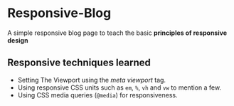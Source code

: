 # Responsive-Blog

A simple responsive blog page to teach the basic **principles of responsive design**

## Responsive techniques learned

- Setting The Viewport using the _meta viewport_ tag.
- Using responsive CSS units such as `em`, `%`, `vh` and `vw` to mention a few.
- Using CSS media queries (`@media`) for responsiveness.
